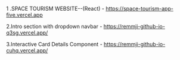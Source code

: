 1 .SPACE TOURISM WEBSITE--(React)  - https://space-tourism-app-five.vercel.app

2.Intro section with dropdown navbar -  https://remmji-github-io-q3sg.vercel.app/

3.Interactive Card Details Component  -  https://remmji-github-io-cuhq.vercel.app/
